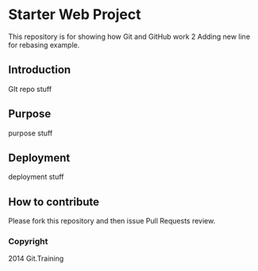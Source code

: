 # Starter Web Project

This repository is for showing how Git and GitHub work 2
Adding new line for rebasing example.

## Introduction

GIt repo stuff

## Purpose
purpose stuff

## Deployment
deployment stuff

## How to contribute

Please fork this repository and then issue Pull Requests
review.

### Copyright

2014 Git.Training